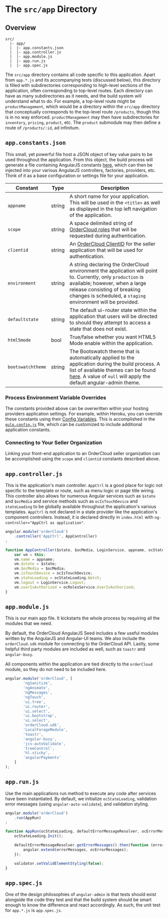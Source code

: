 # The `src/app` Directory

## Overview

```
src/
  |- app/
  |  |- app.constants.json
  |  |- app.controller.js
  |  |- app.module.js
  |  |- app.run.js
  |  |- app.spec.js
```

The `src/app` directory contains all code specific to this application. Apart
from `app.*.js` and its accompanying tests (discussed below), this directory is
filled with subdirectories corresponding to high-level sections of the
application, often corresponding to top-level routes. Each directory can have as
many subdirectories as it needs, and the build system will understand what to
do. For example, a top-level route might be `productManagement`, which would be a directory
within the `src/app` directory that conceptually corresponds to the top-level
route `/products`, though this is in no way enforced. `productManagement` may then have
subdirectories for `inventory`, `pricing`, `product`, etc. The `product` submodule may
then define a route of `/products/:id`, ad infinitum.


## `app.constants.json`

This small, yet powerful file host a JSON object of key value pairs to be used
throughout the application. From this object, the build process will generate
a file containing AngularJS constants [here](https://github.com/ordercloud-api/angular-admin/blob/development/gulp.config.js#L73), which can then be injected into your
various AngularJS controllers, factories, providers, etc. Think of it as a base
configuration or settings file for your application.

Constant | Type | Description
--- | --- | ---
`appname` | string | A short name for your application. This will be used in the `<title>` as well as displayed in the top left navigation of the application.
`scope` | string | A space delimited string of [OrderCloud roles](https://documentation.ordercloud.io/guides/authentication/security-profiles#Roles) that will be requested during authentication.
`clientid` | string | An [OrderCloud ClientID](https://documentation.ordercloud.io/guides/getting-started/using-the-dashboard#Applications) for the seller application that will be used for authentication.
`environment` | string | A string declaring the OrderCloud environment the application will point to. Currently, only `production` is available; however, when a large release consisting of breaking changes is scheduled, a `staging` environment will be provided.
`defaultstate` | string | The default ui-router state within the application that users will be directed to should they attempt to access a state that does not exist.
`html5mode` | bool | True/false whether you want HTML5 Mode enable within the application.
`bootswatchtheme` | string | The Bootswatch theme that is automatically applied to the application during the build process. A list of available themes can be found [here](https://bootswatch.com/). A value of `null` will apply the default angular-admin theme.


### Process Environment Variable Overrides

The constants provided above can be overwritten within your hosting providers application settings. For example, within Heroku, you can override these constants using their [Config Variables](https://devcenter.heroku.com/articles/config-vars#setting-up-config-vars-for-a-deployed-application). This is accomplished in the [`gulp.config.js`](https://github.com/ordercloud-api/angular-admin/blob/development/gulp.config.js#L103) file, which can be customized to include additional application constants.


### Connecting to Your Seller Organization

Linking your front-end application to an OrderCloud seller organization can be accomplished using the `scope` and `clientid` constants described above.


## `app.controller.js`

This is the application's main controller. `AppCtrl` is a good place for logic
not specific to the template or route, such as menu logic or page title wiring. This controller also allows for numerous Angular services such as `$state` and `$ocMedia` and service methods such as `ocIsTouchDevice` and `stateLoading` to be globally available throughout the application's various templates. `AppCtrl` is not declared in a state provider like the application's component controllers. Instead, it is declared directly in `index.html` with `ng-controller="AppCtrl as application"`.

```js
angular.module('orderCloud')
    .controller('AppCtrl', AppController)
;

function AppController($state, $ocMedia, LoginService, appname, ocStateLoading, ocIsTouchDevice, ocRolesService) {
    var vm = this;
    vm.name = appname;
    vm.$state = $state;
    vm.$ocMedia = $ocMedia;
    vm.isTouchDevice = ocIsTouchDevice;
    vm.stateLoading = ocStateLoading.Watch;
    vm.logout = LoginService.Logout;
    vm.userIsAuthorized = ocRolesService.UserIsAuthorized;
}
```

## `app.module.js`

This is our main app file. It kickstarts the whole process by
requiring all the modules that we need.

By default, the OrderCloud AngularJS Seed includes a few useful modules written
by the AngularJS and Angular-UI teams. We also include the `orderCloud.sdk` module for connecting to the OrderCloud API. Lastly, some helpful third party modules are included as well, such as `toastr` and `angular-busy`.

All components within the application are tied directly to the `orderCloud` module, so they do not need to be included here.

```js
angular.module('orderCloud', [
        'ngSanitize',
        'ngAnimate',
        'ngMessages',
        'ngTouch',
        'ui.tree',
        'ui.router',
        'ui.select',
        'ui.bootstrap',
        'ui.select',
        'orderCloud.sdk',
        'LocalForageModule',
        'toastr',
        'angular-busy',
        'jcs-autoValidate',
        'treeControl',
        'hl.sticky',
        'angularPayments'
    ]
);
```

## `app.run.js`

Use the main applications run method to execute any code after services
have been instantiated. By default, we initialize `ocStateLoading`, validation error messages (using `angular-auto-validate`), and validation styling.

```js
angular.module('orderCloud')
    .run(AppRun)
;

function AppRun(ocStateLoading, defaultErrorMessageResolver, ocErrorMessages, validator) {
    ocStateLoading.Init();

    defaultErrorMessageResolver.getErrorMessages().then(function (errorMessages) {
        angular.extend(errorMessages, ocErrorMessages);
    });

    validator.setValidElementStyling(false);
}
```

## `app.spec.js`

One of the design philosophies of `angular-admin` is that tests should exist
alongside the code they test and that the build system should be smart enough to
know the difference and react accordingly. As such, the unit test for `app.*.js`
is `app.spec.js`.
